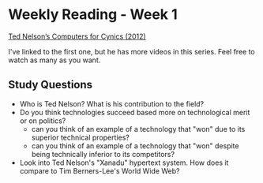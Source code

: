 # Weekly Reading - Week 1

[Ted Nelson’s Computers for Cynics (2012)](https://www.youtube.com/watch?v=KdnGPQaICjk)

I've linked to the first one, but he has more videos in this series. Feel free to watch as many as you want.

## Study Questions

* Who is Ted Nelson? What is his contribution to the field? 
* Do you think technologies succeed based more on technological merit or on politics?
  * can you think of an example of a technology that "won" due to its superior technical properties?
  * can you think of an example of a technology that "won" despite being technically inferior to its competitors?
* Look into Ted Nelson's "Xanadu" hypertext system. How does it compare to Tim Berners-Lee's World Wide Web?
